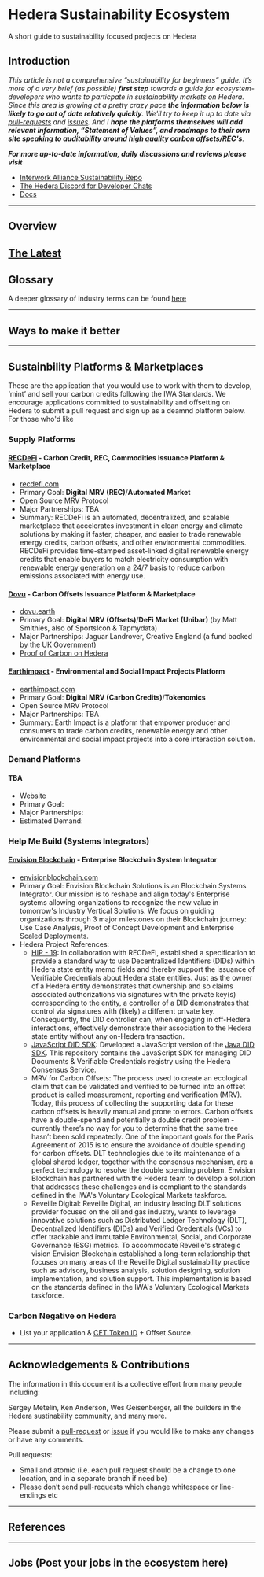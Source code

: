 # Hedera Sustainability Ecosystem
A short guide to sustainability focused projects on Hedera

## Introduction
*This article is not a comprehensive “sustainability for beginners” guide. It’s more of a very brief (as possible) **first step** towards a guide for ecosystem-developers who wants to particpate in sustainability markets on Hedera. Since this area is growing at a pretty crazy pace **the information below is likely to go out of date relatively quickly**. We'll try to keep it up to date via [pull-requests](https://github.com/dubgeis/SustainabilityEcosystem/pulls) and [issues](https://github.com/dubgeis/SustainabilityEcosystem/issues). And I **hope the platforms themselves will add relevant information, “Statement of Values”, and roadmaps to their own site speaking to auditability around high quality carbon offsets/REC's**.*

***For more up-to-date information, daily discussions and reviews please visit***
- [Interwork Alliance Sustainability Repo](https://interworkalliance.github.io/Sustainability/)
- [The Hedera Discord for Developer Chats](https://discord.com/invite/yKSnaMk7Px)
- [Docs](https://docs.hedera.com/guides/)

---

## Overview

[The Latest](https://hedera.com/blog/sustainable-building-blocks-with-hedera-hashgraph)
---

## Glossary
A deeper glossary of industry terms can be found [here](https://github.com/InterWorkAlliance/Sustainability/blob/main/glossary.md)

---
## Ways to make it better


---

## Sustainbility Platforms & Marketplaces
These are the application that you would use to work with them to develop, ‘mint’ and sell your carbon credits following the IWA Standards. We encourage applications committed to sustainability and offsetting on Hedera to submit a pull request and sign up as a deamnd platform below. For those who'd like 

### Supply Platforms
#### [RECDeFi](https://hedera.com/users/recdefi) - Carbon Credit, REC, Commodities Issuance Platform & Marketplace
- [recdefi.com](https://recdefi.com)
- Primary Goal: **Digital MRV (REC)**/**Automated Market**
- Open Source MRV Protocol
- Major Partnerships: TBA
- Summary: RECDeFi is an automated, decentralized, and scalable marketplace that accelerates investment in clean energy and climate solutions by making it faster, cheaper, and easier to trade renewable energy credits, carbon offsets, and other environmental commodities. RECDeFi provides time-stamped asset-linked digital renewable energy credits that enable buyers to match electricity consumption with renewable energy generation on a 24/7 basis to reduce carbon emissions associated with energy use.

#### [Dovu](https://hedera.com/users/dovu) - Carbon Offsets Issuance Platform & Marketplace
- [dovu.earth](https://dovu.earth)
- Primary Goal: **Digital MRV (Offsets)**/**DeFi Market (Unibar)** (by Matt Smithies, also of SportsIcon & Tapmydata) 
- Major Partnerships: Jaguar Landrover, Creative England (a fund backed by the UK Government)
- [Proof of Carbon on Hedera](https://www.dovu.earth/news/hedera)

#### [Earthimpact](https://hedera.com/users/earthimpact) - Environmental and Social Impact Projects Platform
- [earthimpact.com](https://earthimpact.com/)
- Primary Goal: **Digital MRV (Carbon Credits)**/**Tokenomics**
- Open Source MRV Protocol
- Major Partnerships: TBA
- Summary: Earth Impact is a platform that empower producer and consumers to trade carbon credits, renewable energy and other environmental and social impact projects into a core interaction solution.

### Demand Platforms
#### TBA
- Website
- Primary Goal: 
- Major Partnerships:
- Estimated Demand:

### Help Me Build (Systems Integrators)
#### [Envision Blockchain](https://envisionblockchain.com/) - Enterprise Blockchain System Integrator
- [envisionblockchain.com](https://envisionblockchain.com/)
- Primary Goal: Envision Blockchain Solutions is an Blockchain Systems Integrator. Our mission is to reshape and align today's Enterprise systems allowing organizations to recognize the new value in tomorrow's Industry Vertical Solutions. We focus on guiding organizations through 3 major milestones on their Blockchain journey: Use Case Analysis, Proof of Concept Development and Enterprise Scaled Deployments.
- Hedera Project References: 
  * [HIP - 19](https://github.com/hashgraph/hedera-improvement-proposal/blob/master/HIP/hip-19.md): In collaboration with RECDeFi, established a specification to provide a standard way to use Decentralized Identifiers (DIDs) within Hedera state entity memo fields and thereby support the issuance of Verifiable Credentials about Hedera state entities. Just as the owner of a Hedera entity demonstrates that ownership and so claims associated authorizations via signatures with the private key(s) corresponding to the entity, a controller of a DID demonstrates that control via signatures with (likely) a different private key. Consequently, the DID controller can, when engaging in off-Hedera interactions, effectively demonstrate their association to the Hedera state entity without any on-Hedera transaction.
  * [JavaScript DID SDK](https://github.com/hashgraph/did-sdk-js): Developed a JavaScript version of the [Java DID SDK](https://github.com/hashgraph/did-sdk-java). This repository contains the JavaScript SDK for managing DID Documents & Verifiable Credentials registry using the Hedera Consensus Service.
  * MRV for Carbon Offsets: The process used to create an ecological claim that can be validated and verified to be turned into an offset product is called measurement, reporting and verification (MRV). Today, this process of collecting the supporting data for these carbon offsets is heavily manual and prone to errors. Carbon offsets have a double-spend and potentially a double credit problem - currently there’s no way for you to determine that the same tree hasn’t been sold repeatedly. One of the important goals for the Paris Agreement of 2015 is to ensure the avoidance of double spending for carbon offsets. DLT technologies due to its maintenance of a global shared ledger, together with the consensus mechanism, are a perfect technology to resolve the double spending problem. Envision Blockchain has partnered with the Hedera team to develop a solution that addresses these challenges and is compliant to the standards defined in the IWA's Voluntary Ecological Markets taskforce.
  * Reveille Digital: Reveille Digital, an industry leading DLT solutions provider focused on the oil and gas industry, wants to leverage innovative solutions such as Distributed Ledger Technology (DLT), Decentralized Identifiers (DIDs) and Verified Credentials (VCs) to offer trackable and immutable Environmental, Social, and Corporate Governance (ESG) metrics. To accommodate Reveille's strategic vision Envision Blockchain established a long-term relationship that focuses on many areas of the Reveille Digital sustainability practice such as advisory, business analysis, solution designing, solution implementation, and solution support. This implementation is based on the standards defined in the IWA's Voluntary Ecological Markets taskforce.

### Carbon Negative on Hedera
- List your application & [CET Token ID](https://github.com/InterWorkAlliance/Sustainability/blob/main/vem/demand/cet.md) + Offset Source.

---

## Acknowledgements & Contributions
The information in this document is a collective effort from many people including:

Sergey Metelin, Ken Anderson, Wes Geisenberger, all the builders in the Hedera sustinability community, and many more.

Please submit a [pull-request](https://github.com/dubgeis/SustainabilityEcosystem/pulls) or [issue](https://github.com/dubgeis/SustainabilityEcosystem/issues) if you would like to make any changes or have any comments.

Pull requests:
- Small and atomic (i.e. each pull request should be a change to one location, and in a separate branch if need be)
- Please don’t send pull-requests which change whitespace or line-endings etc

---
## References

---
## Jobs (Post your jobs in the ecosystem here)

